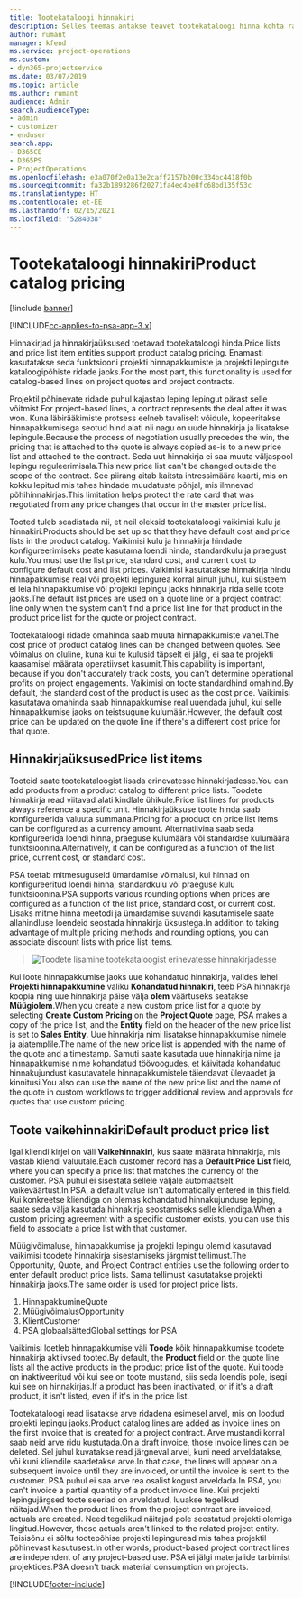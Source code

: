 ```yaml
---
title: Tootekataloogi hinnakiri
description: Selles teemas antakse teavet tootekataloogi hinna kohta rakenduses Dynamics 365 Project Service Automation (PSA).
author: rumant
manager: kfend
ms.service: project-operations
ms.custom:
- dyn365-projectservice
ms.date: 03/07/2019
ms.topic: article
ms.author: rumant
audience: Admin
search.audienceType:
- admin
- customizer
- enduser
search.app:
- D365CE
- D365PS
- ProjectOperations
ms.openlocfilehash: e3a070f2e0a13e2caff2157b200c334bc4418f0b
ms.sourcegitcommit: fa32b1893286f20271fa4ec4be8fc68bd135f53c
ms.translationtype: HT
ms.contentlocale: et-EE
ms.lasthandoff: 02/15/2021
ms.locfileid: "5284038"
---
```

# <a name="product-catalog-pricing"></a><span data-ttu-id="107e7-103">Tootekataloogi hinnakiri</span><span class="sxs-lookup"><span data-stu-id="107e7-103">Product catalog pricing</span></span> 

[!include [banner](../includes/psa-now-project-operations.md)]

[!INCLUDE[cc-applies-to-psa-app-3.x](../includes/cc-applies-to-psa-app-3x.md)]


<span data-ttu-id="107e7-104">Hinnakirjad ja hinnakirjaüksused toetavad tootekataloogi hinda.</span><span class="sxs-lookup"><span data-stu-id="107e7-104">Price lists and price list item entities support product catalog pricing.</span></span> <span data-ttu-id="107e7-105">Enamasti kasutatakse seda funktsiooni projekti hinnapakkumiste ja projekti lepingute kataloogipõhiste ridade jaoks.</span><span class="sxs-lookup"><span data-stu-id="107e7-105">For the most part, this functionality is used for catalog-based lines on project quotes and project contracts.</span></span>

<span data-ttu-id="107e7-106">Projektil põhinevate ridade puhul kajastab leping lepingut pärast selle võitmist.</span><span class="sxs-lookup"><span data-stu-id="107e7-106">For project-based lines, a contract represents the deal after it was won.</span></span> <span data-ttu-id="107e7-107">Kuna läbirääkimiste protsess eelneb tavaliselt võidule, kopeeritakse hinnapakkumisega seotud hind alati nii nagu on uude hinnakirja ja lisatakse lepingule.</span><span class="sxs-lookup"><span data-stu-id="107e7-107">Because the process of negotiation usually precedes the win, the pricing that is attached to the quote is always copied as-is to a new price list and attached to the contract.</span></span> <span data-ttu-id="107e7-108">Seda uut hinnakirja ei saa muuta väljaspool lepingu reguleerimisala.</span><span class="sxs-lookup"><span data-stu-id="107e7-108">This new price list can't be changed outside the scope of the contract.</span></span> <span data-ttu-id="107e7-109">See piirang aitab kaitsta intressimäära kaarti, mis on kokku lepitud mis tahes hindade muudatuste põhjal, mis ilmnevad põhihinnakirjas.</span><span class="sxs-lookup"><span data-stu-id="107e7-109">This limitation helps protect the rate card that was negotiated from any price changes that occur in the master price list.</span></span>

<span data-ttu-id="107e7-110">Tooted tuleb seadistada nii, et neil oleksid tootekataloogi vaikimisi kulu ja hinnakiri.</span><span class="sxs-lookup"><span data-stu-id="107e7-110">Products should be set up so that they have default cost and price lists in the product catalog.</span></span> <span data-ttu-id="107e7-111">Vaikimisi kulu ja hinnakirja hindade konfigureerimiseks peate kasutama loendi hinda, standardkulu ja praegust kulu.</span><span class="sxs-lookup"><span data-stu-id="107e7-111">You must use the list price, standard cost, and current cost to configure default cost and list prices.</span></span> <span data-ttu-id="107e7-112">Vaikimisi kasutatakse hinnakirja hindu hinnapakkumise real või projekti lepingurea korral ainult juhul, kui süsteem ei leia hinnapakkumise või projekti lepingu jaoks hinnakirja rida selle toote jaoks.</span><span class="sxs-lookup"><span data-stu-id="107e7-112">The default list prices are used on a quote line or a project contract line only when the system can't find a price list line for that product in the product price list for the quote or project contract.</span></span>

<span data-ttu-id="107e7-113">Tootekataloogi ridade omahinda saab muuta hinnapakkumiste vahel.</span><span class="sxs-lookup"><span data-stu-id="107e7-113">The cost price of product catalog lines can be changed between quotes.</span></span> <span data-ttu-id="107e7-114">See võimalus on oluline, kuna kui te kulusid täpselt ei jälgi, ei saa te projekti kaasamisel määrata operatiivset kasumit.</span><span class="sxs-lookup"><span data-stu-id="107e7-114">This capability is important, because if you don't accurately track costs, you can't determine operational profits on project engagements.</span></span> <span data-ttu-id="107e7-115">Vaikimisi on toote standardhind omahind.</span><span class="sxs-lookup"><span data-stu-id="107e7-115">By default, the standard cost of the product is used as the cost price.</span></span> <span data-ttu-id="107e7-116">Vaikimisi kasutatava omahinda saab hinnapakkumise real uuendada juhul, kui selle hinnapakkumise jaoks on teistsugune kulumäär.</span><span class="sxs-lookup"><span data-stu-id="107e7-116">However, the default cost price can be updated on the quote line if there's a different cost price for that quote.</span></span>

## <a name="price-list-items"></a><span data-ttu-id="107e7-117">Hinnakirjaüksused</span><span class="sxs-lookup"><span data-stu-id="107e7-117">Price list items</span></span>

<span data-ttu-id="107e7-118">Tooteid saate tootekataloogist lisada erinevatesse hinnakirjadesse.</span><span class="sxs-lookup"><span data-stu-id="107e7-118">You can add products from a product catalog to different price lists.</span></span> <span data-ttu-id="107e7-119">Toodete hinnakirja read viitavad alati kindlale ühikule.</span><span class="sxs-lookup"><span data-stu-id="107e7-119">Price list lines for products always reference a specific unit.</span></span> <span data-ttu-id="107e7-120">Hinnakirjaüksuse toote hinda saab konfigureerida valuuta summana.</span><span class="sxs-lookup"><span data-stu-id="107e7-120">Pricing for a product on price list items can be configured as a currency amount.</span></span> <span data-ttu-id="107e7-121">Alternatiivina saab seda konfigureerida loendi hinna, praeguse kulumäära või standardse kulumäära funktsioonina.</span><span class="sxs-lookup"><span data-stu-id="107e7-121">Alternatively, it can be configured as a function of the list price, current cost, or standard cost.</span></span>

<span data-ttu-id="107e7-122">PSA toetab mitmesuguseid ümardamise võimalusi, kui hinnad on konfigureeritud loendi hinna, standardkulu või praeguse kulu funktsioonina.</span><span class="sxs-lookup"><span data-stu-id="107e7-122">PSA supports various rounding options when prices are configured as a function of the list price, standard cost, or current cost.</span></span> <span data-ttu-id="107e7-123">Lisaks mitme hinna meetodi ja ümardamise suvandi kasutamisele saate allahindluse loendeid seostada hinnakirja üksustega.</span><span class="sxs-lookup"><span data-stu-id="107e7-123">In addition to taking advantage of multiple pricing methods and rounding options, you can associate discount lists with price list items.</span></span> 

> ![Toodete lisamine tootekataloogist erinevatesse hinnakirjadesse](media/basic-guide-16.png)

<span data-ttu-id="107e7-125">Kui loote hinnapakkumise jaoks uue kohandatud hinnakirja, valides lehel **Projekti hinnapakkumine** valiku **Kohandatud hinnakiri**, teeb PSA hinnakirja koopia ning uue hinnakirja päise välja **olem** väärtuseks seatakse **Müügiolem**.</span><span class="sxs-lookup"><span data-stu-id="107e7-125">When you create a new custom price list for a quote by selecting **Create Custom Pricing** on the **Project Quote** page, PSA makes a copy of the price list, and the **Entity** field on the header of the new price list is set to **Sales Entity**.</span></span> <span data-ttu-id="107e7-126">Uue hinnakirja nimi lisatakse hinnapakkumise nimele ja ajatemplile.</span><span class="sxs-lookup"><span data-stu-id="107e7-126">The name of the new price list is appended with the name of the quote and a timestamp.</span></span> <span data-ttu-id="107e7-127">Samuti saate kasutada uue hinnakirja nime ja hinnapakkumise nime kohandatud töövoogudes, et käivitada kohandatud hinnakujundust kasutavatele hinnapakkumistele täiendavat ülevaadet ja kinnitusi.</span><span class="sxs-lookup"><span data-stu-id="107e7-127">You also can use the name of the new price list and the name of the quote in custom workflows to trigger additional review and approvals for quotes that use custom pricing.</span></span>

 
## <a name="default-product-price-list"></a><span data-ttu-id="107e7-128">Toote vaikehinnakiri</span><span class="sxs-lookup"><span data-stu-id="107e7-128">Default product price list</span></span>
<span data-ttu-id="107e7-129">Igal kliendi kirjel on väli **Vaikehinnakiri**, kus saate määrata hinnakirja, mis vastab kliendi valuutale.</span><span class="sxs-lookup"><span data-stu-id="107e7-129">Each customer record has a **Default Price List** field, where you can specify a price list that matches the currency of the customer.</span></span> <span data-ttu-id="107e7-130">PSA puhul ei sisestata sellele väljale automaatselt vaikeväärtust.</span><span class="sxs-lookup"><span data-stu-id="107e7-130">In PSA, a default value isn't automatically entered in this field.</span></span> <span data-ttu-id="107e7-131">Kui konkreetse kliendiga on olemas kohandatud hinnakujunduse leping, saate seda välja kasutada hinnakirja seostamiseks selle kliendiga.</span><span class="sxs-lookup"><span data-stu-id="107e7-131">When a custom pricing agreement with a specific customer exists, you can use this field to associate a price list with that customer.</span></span>

<span data-ttu-id="107e7-132">Müügivõimaluse, hinnapakkumise ja projekti lepingu olemid kasutavad vaikimisi toodete hinnakirja sisestamiseks järgmist tellimust.</span><span class="sxs-lookup"><span data-stu-id="107e7-132">The Opportunity, Quote, and Project Contract entities use the following order to enter default product price lists.</span></span> <span data-ttu-id="107e7-133">Sama tellimust kasutatakse projekti hinnakirja jaoks.</span><span class="sxs-lookup"><span data-stu-id="107e7-133">The same order is used for project price lists.</span></span>

1.  <span data-ttu-id="107e7-134">Hinnapakkumine</span><span class="sxs-lookup"><span data-stu-id="107e7-134">Quote</span></span>
2.  <span data-ttu-id="107e7-135">Müügivõimalus</span><span class="sxs-lookup"><span data-stu-id="107e7-135">Opportunity</span></span>
3.  <span data-ttu-id="107e7-136">Klient</span><span class="sxs-lookup"><span data-stu-id="107e7-136">Customer</span></span>
4.  <span data-ttu-id="107e7-137">PSA globaalsätted</span><span class="sxs-lookup"><span data-stu-id="107e7-137">Global settings for PSA</span></span>

<span data-ttu-id="107e7-138">Vaikimisi loetleb hinnapakkumise väli **Toode** kõik hinnapakkumise toodete hinnakirja aktiivsed tooted.</span><span class="sxs-lookup"><span data-stu-id="107e7-138">By default, the **Product** field on the quote line lists all the active products in the product price list of the quote.</span></span> <span data-ttu-id="107e7-139">Kui toode on inaktiveeritud või kui see on toote mustand, siis seda loendis pole, isegi kui see on hinnakirjas.</span><span class="sxs-lookup"><span data-stu-id="107e7-139">If a product has been inactivated, or if it's a draft product, it isn't listed, even if it's in the price list.</span></span> 

<span data-ttu-id="107e7-140">Tootekataloogi read lisatakse arve ridadena esimesel arvel, mis on loodud projekti lepingu jaoks.</span><span class="sxs-lookup"><span data-stu-id="107e7-140">Product catalog lines are added as invoice lines on the first invoice that is created for a project contract.</span></span> <span data-ttu-id="107e7-141">Arve mustandi korral saab neid arve ridu kustutada.</span><span class="sxs-lookup"><span data-stu-id="107e7-141">On a draft invoice, those invoice lines can be deleted.</span></span> <span data-ttu-id="107e7-142">Sel juhul kuvatakse read järgneval arvel, kuni need arveldatakse, või kuni kliendile saadetakse arve.</span><span class="sxs-lookup"><span data-stu-id="107e7-142">In that case, the lines will appear on a subsequent invoice until they are invoiced, or until the invoice is sent to the customer.</span></span> <span data-ttu-id="107e7-143">PSA puhul ei saa arve rea osalist kogust arveldada.</span><span class="sxs-lookup"><span data-stu-id="107e7-143">In PSA, you can't invoice a partial quantity of a product invoice line.</span></span> <span data-ttu-id="107e7-144">Kui projekti lepingujärgsed toote seeriad on arveldatud, luuakse tegelikud näitajad.</span><span class="sxs-lookup"><span data-stu-id="107e7-144">When the product lines from the project contract are invoiced, actuals are created.</span></span> <span data-ttu-id="107e7-145">Need tegelikud näitajad pole seostatud projekti olemiga lingitud.</span><span class="sxs-lookup"><span data-stu-id="107e7-145">However, those actuals aren't linked to the related project entity.</span></span> <span data-ttu-id="107e7-146">Teisisõnu ei sõltu tootepõhise projekti lepinguread mis tahes projektil põhinevast kasutusest.</span><span class="sxs-lookup"><span data-stu-id="107e7-146">In other words, product-based project contract lines are independent of any project-based use.</span></span> <span data-ttu-id="107e7-147">PSA ei jälgi materjalide tarbimist projektides.</span><span class="sxs-lookup"><span data-stu-id="107e7-147">PSA doesn't track material consumption on projects.</span></span>


[!INCLUDE[footer-include](../includes/footer-banner.md)]